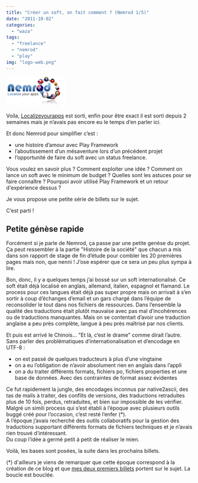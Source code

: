```yaml
---
title: "Créer un soft, on fait comment ? (Nemrod 1/5)"
date: "2011-10-02"
categories: 
  - "waza"
tags: 
  - "freelance"
  - "nemrod"
  - "play"
img: "logo-web.png"
---
```


[![](/images/logo-web.png "logo-web")](http://eventuallycoding.com/wp-content/uploads/2011/10/logo-web.png)

Voila, [Localizeyourapps](http://www.localizeyourapps.com) est sorti, enfin pour être exact il est sorti depuis 2 semaines mais je n’avais pas encore eu le temps d’en parler ici.

Et donc Nemrod pour simplifier c’est :

- une histoire d’amour avec Play Framework
- l’aboutissement d’un mésaventure lors d’un précédent projet
- l’opportunité de faire du soft avec un status freelance.

Vous voulez en savoir plus ? Comment exploiter une idée ? Comment on lance un soft avec le minimum de budget ? Quelles sont les astuces pour se faire connaître ? Pourquoi avoir utilisé Play Framework et un retour d'expérience dessus ?

Je vous propose une petite série de billets sur le sujet.

C’est parti !

## Petite génèse rapide

Forcément si je parle de Nemrod, ça passe par une petite genèse du projet. Ça peut ressembler à la partie "Histoire de la société" que chacun a mis dans son rapport de stage de fin d’étude pour combler les 20 premières pages mais non, que nenni ! J’ose espérer que ce sera un peu plus sympa à lire.

Bon, donc, il y a quelques temps j’ai bossé sur un soft internationalisé. Ce soft était déjà localisé en anglais, allemand, italien, espagnol et flamand. Le process pour ces langues était déjà pas super propre mais on arrivait à s’en sortir à coup d’échanges d’email et un gars chargé dans l’équipe de reconsolider le tout dans nos fichiers de ressources. Dans l’ensemble la qualité des traductions était plutôt mauvaise avec pas mal d’incohérences ou de traductions manquantes. Mais on se contentait d’avoir une traduction anglaise a peu près complète, langue à peu près maîtrisé par nos clients.

Et puis est arrivé le Chinois... "Et là, c’est le drame" comme dirait l’autre. Sans parler des problématiques d’internationalisation et d’encodage en UTF-8 :

- on est passé de quelques traducteurs à plus d’une vingtaine
- on a eu l’obligation de n’avoir absolument rien en anglais dans l’appli
- on a du traiter différents formats, fichiers po, fichiers properties et une base de données. Avec des contraintes de format assez évidentes

Ce fut rapidement la jungle, des encodages inconnus par native2ascii, des tas de mails à traiter, des conflits de versions, des traductions retraduites plus de 10 fois, perdus, retraduites, et bien sur impossible de les vérifier.  
Malgré un simili process qui s’est établi à l’époque avec plusieurs outils buggé créé pour l’occasion, c’est resté l’enfer (\*).  
A l’époque j’avais recherché des outils collaboratifs pour la gestion des traductions supportant différents formats de fichiers techniques et je n’avais rien trouvé d’intéressant.  
Du coup l’idée a germé petit à petit de réaliser le mien.

Voilà, les bases sont posées, la suite dans les prochains billets.

(\*) d'ailleurs je viens de remarquer que cette époque correspond à la création de ce blog et que [mes deux premiers billets](http://hakanai.free.fr/index.php/tag/utf8/) portent sur le sujet. La boucle est bouclée.
